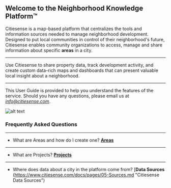 ## Welcome to the Neighborhood Knowledge Platform&trade; 

Citiesense is a map-based platform that centralizes the tools and information sources needed to manage neighborhood development. Designed to put local communities in control of their neighborhood's future, Citiesense enables community organizations to access, manage and share information about specific **areas** in a city. 
______
Use Citiesense to share property data, track development activity, and create custom data-rich maps and dashboards that can present valuable local insight about a neighborhood.
______
This User Guide is provided to help you understand the features of the service. Should you have any questions, please email us at *info@citiesense.com*.

![alt text](https://farm5.staticflickr.com/4162/34683833466_b152ee56ba_b.jpg "The Neighborhood Knowledge Platform")

### Frequently Asked Questions 
______
- What are Areas and how do I create one?
[**Areas**](https://www.citiesense.com/docs/pages/02-Areas.md "Areas")
______
- What are Projects? [**Projects**](https://www.citiesense.com/docs/pages/04-Projects.md "Projects")
______
- Where does data about a city in the platform come from? [**Data Sources** (https://www.citiesense.com/docs/pages/05-Sources.md "Citiesense Data Sources")

